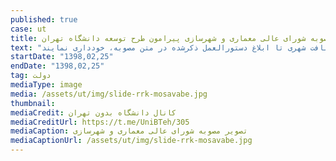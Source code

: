 ```yaml
---
published: true
case: ut
title: مصوبه شورای عالی معماری و شهرسازی پیرامون طرح توسعه دانشگاه تهران
text: "از متن مصوبه:  بر اساس این مصوبه، حقوق مالکانۀ مردم محدودۀ پیرامونی دانشگاه تهران به آن‌ها بازخواهد گشت و کمیسیون‌های ماده ۵ نیز می‌بایست از تصویب و بررسی هرگونه طرح توسعه کالبدیِ دانشگاه‌های واقع در بافت شهری تا ابلاغ دستورالعمل ذکرشده در متن مصوبه، خودداری نمایند."
startDate: "1398,02,25"
endDate: "1398,02,25"
tag: دولت
mediaType: image
media: /assets/ut/img/slide-rrk-mosavabe.jpg
thumbnail:
mediaCredit: کانال دانشگاه بدون تهران
mediaCreditUrl: https://t.me/UniBTeh/305
mediaCaption: تصویر مصوبه شورای عالی معماری و شهرسازی
mediaCaptionUrl: /assets/ut/img/slide-rrk-mosavabe.jpg
---
```

